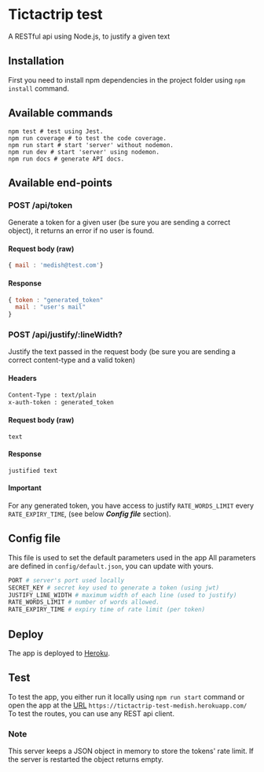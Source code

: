 # Tictactrip test
A RESTful api using Node.js, to justify a given text
## Installation
First you need to install npm dependencies in the project folder using `npm install` command.
## Available commands
```
npm test # test using Jest.
npm run coverage # to test the code coverage.
npm run start # start 'server' without nodemon.
npm run dev # start 'server' using nodemon.
npm run docs # generate API docs.
```
## Available end-points
### POST /api/token
Generate a token for a given user (be sure you are sending a correct object), it returns an error if no user is found.

#### Request body (raw)
```javascript
{ mail : 'medish@test.com'}
```
#### Response
```javascript
{ token : "generated_token"
  mail : "user's mail"
}
```
### POST /api/justify/:lineWidth?
Justify the text passed in the request body (be sure you are sending a correct content-type and a valid token) 
#### Headers
```bash
Content-Type : text/plain
x-auth-token : generated_token
```
#### Request body (raw)
`text`
#### Response
`justified text`
#### Important
For any generated token, you have access to justify `RATE_WORDS_LIMIT` every `RATE_EXPIRY_TIME`, (see below ***Config file*** section).
## Config file
This file is used to set the default parameters used in the app 
All parameters are defined in `config/default.json`, you can update with yours.

```bash
PORT # server's port used locally
SECRET_KEY # secret key used to generate a token (using jwt)
JUSTIFY_LINE_WIDTH # maximum width of each line (used to justify)
RATE_WORDS_LIMIT # number of words allowed.
RATE_EXPIRY_TIME # expiry time of rate limit (per token)
```
## Deploy
The app is deployed to [Heroku](https://heroku.com/). 
## Test
To test the app, you either run it locally using `npm run start` command or open the app at the [URL](https://tictactrip-test-medish.herokuapp.com/) `https://tictactrip-test-medish.herokuapp.com/`
To test the routes, you can use any REST api client.

### Note
This server keeps a JSON object in memory to store the tokens' rate limit. If the server is restarted the object returns empty.
